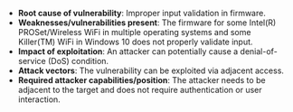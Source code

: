 - **Root cause of vulnerability**: Improper input validation in firmware.
- **Weaknesses/vulnerabilities present**: The firmware for some Intel(R) PROSet/Wireless WiFi in multiple operating systems and some Killer(TM) WiFi in Windows 10 does not properly validate input.
- **Impact of exploitation**: An attacker can potentially cause a denial-of-service (DoS) condition.
- **Attack vectors**: The vulnerability can be exploited via adjacent access.
- **Required attacker capabilities/position**: The attacker needs to be adjacent to the target and does not require authentication or user interaction.